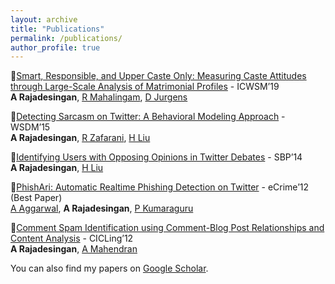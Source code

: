 ```yaml
---
layout: archive
title: "Publications"
permalink: /publications/
author_profile: true
---
```



:pushpin:[Smart, Responsible, and Upper Caste Only: Measuring Caste Attitudes through Large-Scale Analysis of Matrimonial Profiles](https://ashwin-r.github.io/files/camera_ready_icwsm.pdf) - ICWSM’19<br/>
**A Rajadesingan**, [R Mahalingam](https://lsa.umich.edu/psych/people/faculty/ramawasi.html), [D Jurgens](http://jurgens.people.si.umich.edu/)


:pushpin:[Detecting Sarcasm on Twitter: A Behavioral Modeling Approach](https://ashwin-r.github.io/files/SarcasmDetection.pdf) - WSDM’15<br/>
**A Rajadesingan**, [R Zafarani](http://ecs.syr.edu/faculty/reza/), [H Liu](http://www.public.asu.edu/~huanliu/)


:pushpin:[Identifying Users with Opposing Opinions in Twitter Debates](https://ashwin-r.github.io/files/1402.7143.pdf) - SBP’14<br/>
**A Rajadesingan**, [H Liu](http://www.public.asu.edu/~huanliu/)



:pushpin:[PhishAri: Automatic Realtime Phishing Detection on Twitter](https://ashwin-r.github.io/files/phishari.pdf) - eCrime’12 (Best Paper)<br/>
[A Aggarwal](http://precog.iiitd.edu.in/people/anupama/), **A Rajadesingan**, [P Kumaraguru](http://precog.iiitd.edu.in/)


:pushpin:[Comment Spam Identification using Comment-Blog Post Relationships and Content Analysis](https://ashwin-r.github.io/files/10.1007_978-3-642-28601-8_41.pdf) - CICLing’12<br/>
**A Rajadesingan**, [A Mahendran](https://www.researchgate.net/profile/Anand_Mahendran)


You can also find my papers on [Google Scholar](https://scholar.google.com/citations?user=GVOh8iUAAAAJ).
